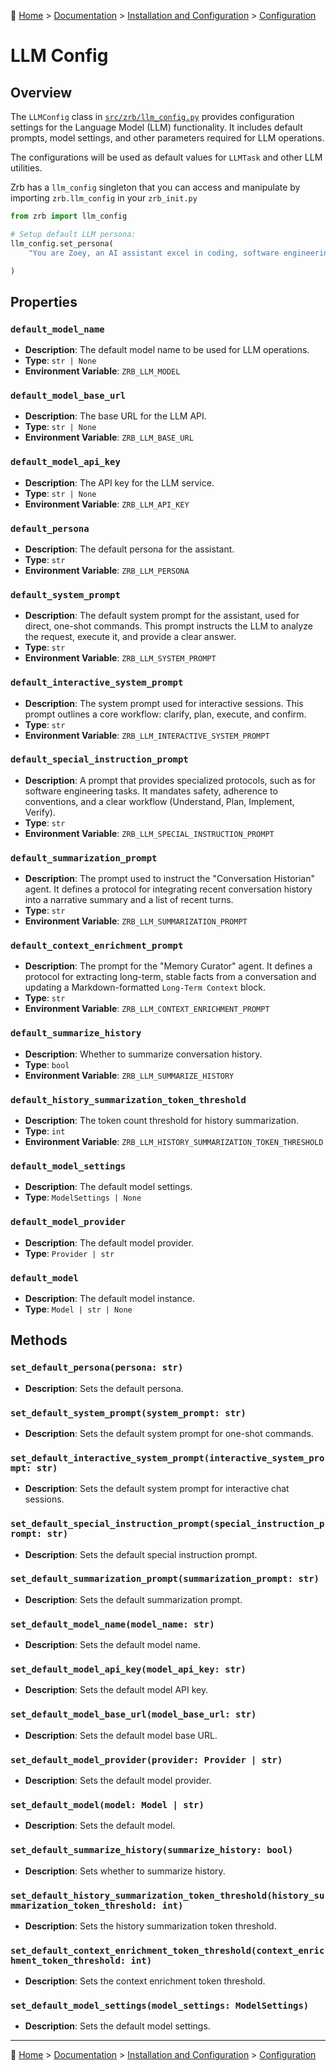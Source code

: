 🔖 [Home](../../../README.md) > [Documentation](../../README.md) > [Installation and Configuration](../README.md) > [Configuration](./README.md)

# LLM Config

## Overview

The `LLMConfig` class in [`src/zrb/llm_config.py`](../../../src/zrb/llm_config.py) provides configuration settings for the Language Model (LLM) functionality. It includes default prompts, model settings, and other parameters required for LLM operations.

The configurations will be used as default values for `LLMTask` and other LLM utilities.


Zrb has a `llm_config` singleton that you can access and manipulate by importing `zrb.llm_config` in your `zrb_init.py`

```python
from zrb import llm_config

# Setup default LLM persona:
llm_config.set_persona(
    "You are Zoey, an AI assistant excel in coding, software engineering, and philosophy."

)
```

## Properties

### `default_model_name`
- **Description**: The default model name to be used for LLM operations.
- **Type**: `str | None`
- **Environment Variable**: `ZRB_LLM_MODEL`

### `default_model_base_url`
- **Description**: The base URL for the LLM API.
- **Type**: `str | None`
- **Environment Variable**: `ZRB_LLM_BASE_URL`

### `default_model_api_key`
- **Description**: The API key for the LLM service.
- **Type**: `str | None`
- **Environment Variable**: `ZRB_LLM_API_KEY`

### `default_persona`
- **Description**: The default persona for the assistant.
- **Type**: `str`
- **Environment Variable**: `ZRB_LLM_PERSONA`

### `default_system_prompt`
- **Description**: The default system prompt for the assistant, used for direct, one-shot commands. This prompt instructs the LLM to analyze the request, execute it, and provide a clear answer.
- **Type**: `str`
- **Environment Variable**: `ZRB_LLM_SYSTEM_PROMPT`

### `default_interactive_system_prompt`
- **Description**: The system prompt used for interactive sessions. This prompt outlines a core workflow: clarify, plan, execute, and confirm.
- **Type**: `str`
- **Environment Variable**: `ZRB_LLM_INTERACTIVE_SYSTEM_PROMPT`

### `default_special_instruction_prompt`
- **Description**: A prompt that provides specialized protocols, such as for software engineering tasks. It mandates safety, adherence to conventions, and a clear workflow (Understand, Plan, Implement, Verify).
- **Type**: `str`
- **Environment Variable**: `ZRB_LLM_SPECIAL_INSTRUCTION_PROMPT`

### `default_summarization_prompt`
- **Description**: The prompt used to instruct the "Conversation Historian" agent. It defines a protocol for integrating recent conversation history into a narrative summary and a list of recent turns.
- **Type**: `str`
- **Environment Variable**: `ZRB_LLM_SUMMARIZATION_PROMPT`

### `default_context_enrichment_prompt`
- **Description**: The prompt for the "Memory Curator" agent. It defines a protocol for extracting long-term, stable facts from a conversation and updating a Markdown-formatted `Long-Term Context` block.
- **Type**: `str`
- **Environment Variable**: `ZRB_LLM_CONTEXT_ENRICHMENT_PROMPT`

### `default_summarize_history`
- **Description**: Whether to summarize conversation history.
- **Type**: `bool`
- **Environment Variable**: `ZRB_LLM_SUMMARIZE_HISTORY`

### `default_history_summarization_token_threshold`
- **Description**: The token count threshold for history summarization.
- **Type**: `int`
- **Environment Variable**: `ZRB_LLM_HISTORY_SUMMARIZATION_TOKEN_THRESHOLD`

### `default_model_settings`
- **Description**: The default model settings.
- **Type**: `ModelSettings | None`

### `default_model_provider`
- **Description**: The default model provider.
- **Type**: `Provider | str`

### `default_model`
- **Description**: The default model instance.
- **Type**: `Model | str | None`

## Methods

### `set_default_persona(persona: str)`
- **Description**: Sets the default persona.

### `set_default_system_prompt(system_prompt: str)`
- **Description**: Sets the default system prompt for one-shot commands.

### `set_default_interactive_system_prompt(interactive_system_prompt: str)`
- **Description**: Sets the default system prompt for interactive chat sessions.

### `set_default_special_instruction_prompt(special_instruction_prompt: str)`
- **Description**: Sets the default special instruction prompt.

### `set_default_summarization_prompt(summarization_prompt: str)`
- **Description**: Sets the default summarization prompt.

### `set_default_model_name(model_name: str)`
- **Description**: Sets the default model name.

### `set_default_model_api_key(model_api_key: str)`
- **Description**: Sets the default model API key.

### `set_default_model_base_url(model_base_url: str)`
- **Description**: Sets the default model base URL.

### `set_default_model_provider(provider: Provider | str)`
- **Description**: Sets the default model provider.

### `set_default_model(model: Model | str)`
- **Description**: Sets the default model.

### `set_default_summarize_history(summarize_history: bool)`
- **Description**: Sets whether to summarize history.

### `set_default_history_summarization_token_threshold(history_summarization_token_threshold: int)`
- **Description**: Sets the history summarization token threshold.

### `set_default_context_enrichment_token_threshold(context_enrichment_token_threshold: int)`
- **Description**: Sets the context enrichment token threshold.

### `set_default_model_settings(model_settings: ModelSettings)`
- **Description**: Sets the default model settings.

---
🔖 [Home](../../../README.md) > [Documentation](../../README.md) > [Installation and Configuration](../README.md) > [Configuration](./README.md)